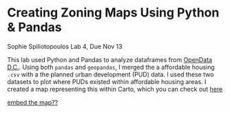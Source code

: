 # Creating Zoning Maps Using Python & Pandas
Sophie Spiliotopoulos
Lab 4, Due Nov 13

This lab used Python and Pandas to analyze dataframes from [OpenData D.C.](https://opendata.dc.gov/). Using both `pandas` and `geopandas`, I merged the a affordable housing `.csv` with a the planned urban development (PUD) data. I used these two datasets to plot where PUDs existed within affordable housing areas. I created a map representing this within Carto, which you can check  out [here](https://sophspilio.carto.com/builder/2aa780e7-ff86-45ac-bd2d-3f6344e14d23/embed) 

[embed the map??](https://sophspilio.carto.com/builder/2aa780e7-ff86-45ac-bd2d-3f6344e14d23/embed) 
